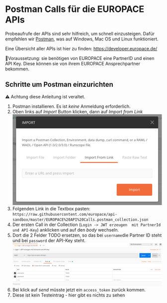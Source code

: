 # Postman Calls für die EUROPACE APIs

Probeaufrufe der APIs sind sehr hilfreich, um schnell einzusteigen. Dafür empfehlen wir [Postman](https://www.getpostman.com/), was auf Windows, Mac OS und Linux funktioniert.

Eine Übersicht aller APIs ist hier zu finden: https://developer.europace.de/

📣Voraussetzung: sie benötigen von EUROPACE eine PartnerID und einen API Key. Diese können sie von ihrem EUROPACE Ansprechpartner bekommen.


## Schritte um Postman einzurichten

⚠️ Achtung diese Anleitung ist veraltet.

1. Postman installieren. Es ist *keine* Anmeldung erforderlich.
1. Oben links auf _Import_ Button klicken, dann auf _Import from Link_
![](screen1.png)
4. Folgenden Link in die Textbox pasten: `https://raw.githubusercontent.com/europace/api-sandbox/master/EUROPACE%20API%20Calls.postman_collection.json`
5. Der ersten Call in der Collection (`Login -> JWT erzeugen  mit PartnerId und API-Key`) anklicken und auf den _body_ wechseln.
1. Dort die 2 Felder TODO ersetzen, so das bei `username`die Partner ID steht und bei `password` der API-Key steht.
![](screen2.png)
1. Bei klick auf _send_ müsste jetzt ein `access_token` zurück kommen.
1. Diese ist kein Testeintrag - hier gibt es nichts zu sehen
